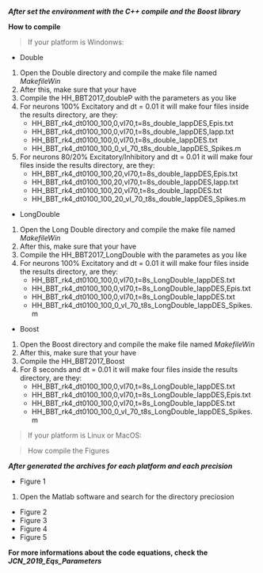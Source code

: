 
***After set the environment with the _C++ compile_ and the _Boost library_***

**How to compile**
> If your platform is Windonws:
- Double
1. Open the Double directory and compile the make file named *MakefileWin*		
2. After this, make sure that your have
3. Compile the HH_BBT2017_doubleP with the parameters as you like
4. For neurons 100% Excitatory and dt = 0.01 it will make four files inside the results directory, are they:
	 - HH_BBT_rk4_dt0100_100,0,vI70,t=8s_double_IappDES,Epis.txt
	 - HH_BBT_rk4_dt0100_100,0,vI70,t=8s_double_IappDES,Iapp.txt
	 - HH_BBT_rk4_dt0100_100,0,vI70,t=8s_double_IappDES.txt
	 - HH_BBT_rk4_dt0100_100_0_vI_70_t8s_double_IappDES_Spikes.m
5. For neurons 80/20% Excitatory/Inhibitory and dt = 0.01 it will make four files inside the results directory, are they:
	 - HH_BBT_rk4_dt0100_100,20,vI70,t=8s_double_IappDES,Epis.txt
	 - HH_BBT_rk4_dt0100_100,20,vI70,t=8s_double_IappDES,Iapp.txt
	 - HH_BBT_rk4_dt0100_100,20,vI70,t=8s_double_IappDES.txt
	 - HH_BBT_rk4_dt0100_100_20_vI_70_t8s_double_IappDES_Spikes.m

- LongDouble
1. Open the Long Double directory and compile the make file named *MakefileWin*		
2. After this, make sure that your have
3. Compile the HH_BBT2017_LongDouble with the parametes as you like
4. For neurons 100% Excitatory and dt = 0.01 it will make four files inside the results directory, are they:
	 - HH_BBT_rk4_dt0100_100,0,vI70,t=8s_LongDouble_IappDES.txt
	 - HH_BBT_rk4_dt0100_100,0,vI70,t=8s_LongDouble_IappDES,Epis.txt
	 - HH_BBT_rk4_dt0100_100,0,vI70,t=8s_LongDouble_IappDES.txt
	 - HH_BBT_rk4_dt0100_100_0_vI_70_t8s_LongDouble_IappDES_Spikes.m
- Boost
1. Open the Boost directory and compile the make file named *MakefileWin*		
2. After this, make sure that your have
3. Compile the HH_BBT2017_Boost
4. For 8 seconds and dt = 0.01 it will make four files inside the results directory, are they:
	 - HH_BBT_rk4_dt0100_100,0,vI70,t=8s_LongDouble_IappDES.txt
	 - HH_BBT_rk4_dt0100_100,0,vI70,t=8s_LongDouble_IappDES,Epis.txt
	 - HH_BBT_rk4_dt0100_100,0,vI70,t=8s_LongDouble_IappDES.txt
	 - HH_BBT_rk4_dt0100_100_0_vI_70_t8s_LongDouble_IappDES_Spikes.m
> If your platform is Linux or MacOS:

> How compile the Figures

***After generated the archives for each platform and each precision***
- Figure 1
1. Open the Matlab software and search for the directory preciosion 
- Figure 2 
- Figure 3 
- Figure 4 
- Figure 5 

**For more informations about the code equations, check the _JCN_2019_Eqs_Parameters_**

